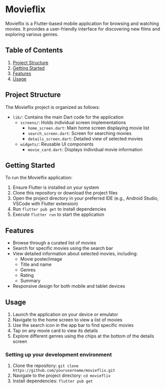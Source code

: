 # Movieflix

Movieflix is a Flutter-based mobile application for browsing and watching movies. It provides a user-friendly interface for discovering new films and exploring various genres.

## Table of Contents
1. [Project Structure](#project-structure)
2. [Getting Started](#getting-started)
3. [Features](#features)
4. [Usage](#usage)


## Project Structure

The Movieflix project is organized as follows:

- `lib/`: Contains the main Dart code for the application
  - `screens/`: Holds individual screen implementations
    - `home_screen.dart`: Main home screen displaying movie list
    - `search_screen.dart`: Screen for searching movies
    - `details_screen.dart`: Detailed view of selected movies
  - `widgets/`: Reusable UI components
    - `movie_card.dart`: Displays individual movie information

## Getting Started

To run the Movieflix application:

1. Ensure Flutter is installed on your system
2. Clone this repository or download the project files
3. Open the project directory in your preferred IDE (e.g., Android Studio, VSCode with Flutter extension)
4. Run `flutter pub get` to install dependencies
5. Execute `flutter run` to start the application

## Features

- Browse through a curated list of movies
- Search for specific movies using the search bar
- View detailed information about selected movies, including:
  - Movie poster/image
  - Title and name
  - Genres
  - Rating
  - Summary
- Responsive design for both mobile and tablet devices

## Usage

1. Launch the application on your device or emulator
2. Navigate to the home screen to view a list of movies
3. Use the search icon in the app bar to find specific movies
4. Tap on any movie card to view its details
5. Explore different genres using the chips at the bottom of the details screen


### Setting up your development environment

1. Clone the repository: `git clone https://github.com/yourusername/movieflix.git`
2. Navigate to the project directory: `cd movieflix`
3. Install dependencies: `flutter pub get`


